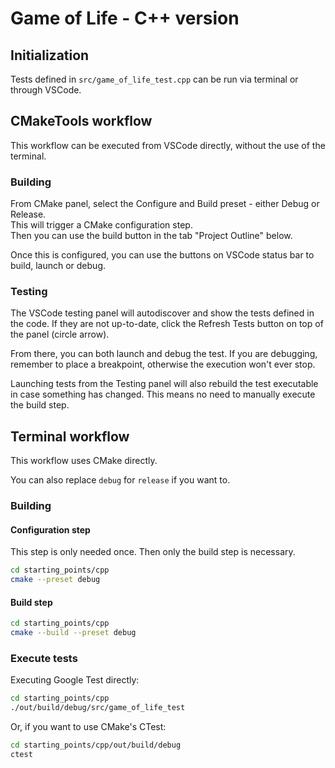 # Game of Life - C++ version

## Initialization

Tests defined in `src/game_of_life_test.cpp` can be run via terminal or through VSCode.

## CMakeTools workflow

This workflow can be executed from VSCode directly, without the use of the terminal.

### Building

From CMake panel, select the Configure and Build preset - either Debug or Release.  
This will trigger a CMake configuration step.  
Then you can use the build button in the tab "Project Outline" below.

Once this is configured, you can use the buttons on VSCode status bar to build, launch or debug.

### Testing

The VSCode testing panel will autodiscover and show the tests defined in the code.
If they are not up-to-date, click the Refresh Tests button on top of the panel (circle arrow).

From there, you can both launch and debug the test. If you are debugging, remember to place
a breakpoint, otherwise the execution won't ever stop.

Launching tests from the Testing panel will also rebuild the test executable in case something 
has changed. This means no need to manually execute the build step.

## Terminal workflow

This workflow uses CMake directly.

You can also replace `debug` for `release` if you want to.

### Building

#### Configuration step

This step is only needed once. Then only the build step is necessary.

```bash
cd starting_points/cpp
cmake --preset debug
```

#### Build step

```bash
cd starting_points/cpp
cmake --build --preset debug
```

### Execute tests

Executing Google Test directly:
```bash
cd starting_points/cpp
./out/build/debug/src/game_of_life_test
```

Or, if you want to use CMake's CTest:
```bash
cd starting_points/cpp/out/build/debug
ctest
```